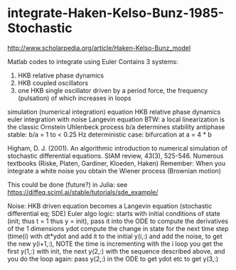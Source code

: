 # integrate-Haken-Kelso-Bunz-1985-Stochastic
http://www.scholarpedia.org/article/Haken-Kelso-Bunz_model

Matlab codes to integrate using Euler
Contains 3 systems:
1) HKB relative phase dynamics
2) HKB coupled oscillators
3) one HKB single oscillator driven by a period force, the frequency (pulsation) of which increases in loops

simulation (numerical integration) equation HKB relative phase dynamics
euler integration with noise
Langevin equation
BTW: a local linearization is the classic Ornstein Uhlenbeck process
 b/a determines stability
antiphase stable: b/a = 1 to < 0.25 Hz
deterministic case: bifurcation at a = 4 * b

Higham, D. J. (2001). An algorithmic introduction to numerical simulation of stochastic differential equations. SIAM review, 43(3), 525-546.
Numerous textbooks (Riske, Platen, Gardiner, Kloeden, Haken)
Remember: When you integrate a white noise you obtain the Wiener process (Brownian motion)

This could be done (future?) in Julia: see https://diffeq.sciml.ai/stable/tutorials/sde_example/

Noise: HKB driven equation becomes a Langevin equation (stochastic differential eq; SDE)
Euler algo logic:
starts with initial conditions of state (init; thus t = 1 thus y = init), pass it into the ODE to compute
the derivatives of the 1 dimensions ydot
compute the change in state for the next time step (time(i) with dt*ydot and add
it to the initial y(i,:) and add the noise, to get the new y(i+1,:), NOTE the time is
incrementing with the i loop
you get the first y(1,:) with init, the next y(2,:) with the sequence described above, and you do the loop again:
pass y(2,:) in the ODE to get ydot etc to get y(3,:)
